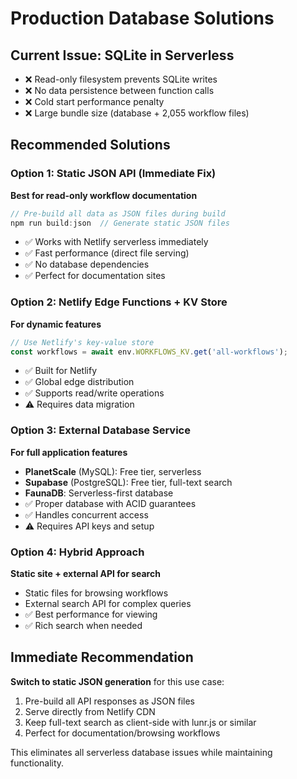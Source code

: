 # Production Database Solutions

## Current Issue: SQLite in Serverless
- ❌ Read-only filesystem prevents SQLite writes
- ❌ No data persistence between function calls  
- ❌ Cold start performance penalty
- ❌ Large bundle size (database + 2,055 workflow files)

## Recommended Solutions

### Option 1: Static JSON API (Immediate Fix)
**Best for read-only workflow documentation**
```javascript
// Pre-build all data as JSON files during build
npm run build:json  // Generate static JSON files
```
- ✅ Works with Netlify serverless immediately
- ✅ Fast performance (direct file serving)
- ✅ No database dependencies
- ✅ Perfect for documentation sites

### Option 2: Netlify Edge Functions + KV Store
**For dynamic features**
```javascript
// Use Netlify's key-value store
const workflows = await env.WORKFLOWS_KV.get('all-workflows');
```
- ✅ Built for Netlify
- ✅ Global edge distribution
- ✅ Supports read/write operations
- ⚠️ Requires data migration

### Option 3: External Database Service
**For full application features**
- **PlanetScale** (MySQL): Free tier, serverless
- **Supabase** (PostgreSQL): Free tier, full-text search
- **FaunaDB**: Serverless-first database
- ✅ Proper database with ACID guarantees
- ✅ Handles concurrent access
- ⚠️ Requires API keys and setup

### Option 4: Hybrid Approach
**Static site + external API for search**
- Static files for browsing workflows
- External search API for complex queries
- ✅ Best performance for viewing
- ✅ Rich search when needed

## Immediate Recommendation

**Switch to static JSON generation** for this use case:

1. Pre-build all API responses as JSON files
2. Serve directly from Netlify CDN
3. Keep full-text search as client-side with lunr.js or similar
4. Perfect for documentation/browsing workflows

This eliminates all serverless database issues while maintaining functionality.